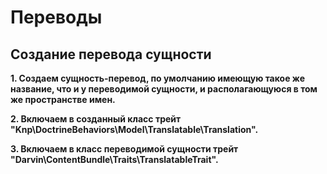 Переводы
========

## Создание перевода сущности

**1. Создаем сущность-перевод, по умолчанию имеющую такое же название, что и у переводимой сущности, и располагающуюся
 в том же пространстве имен.**

**2. Включаем в созданный класс трейт "Knp\DoctrineBehaviors\Model\Translatable\Translation".**

**3. Включаем в класс переводимой сущности трейт "Darvin\ContentBundle\Traits\TranslatableTrait".**
